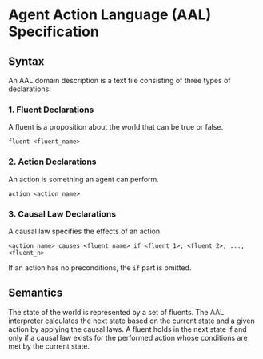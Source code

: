 # Agent Action Language (AAL) Specification

## Syntax

An AAL domain description is a text file consisting of three types of declarations:

### 1. Fluent Declarations
A fluent is a proposition about the world that can be true or false.
```
fluent <fluent_name>
```

### 2. Action Declarations
An action is something an agent can perform.
```
action <action_name>
```

### 3. Causal Law Declarations
A causal law specifies the effects of an action.
```
<action_name> causes <fluent_name> if <fluent_1>, <fluent_2>, ..., <fluent_n>
```
If an action has no preconditions, the `if` part is omitted.

## Semantics

The state of the world is represented by a set of fluents. The AAL interpreter calculates the next state based on the current state and a given action by applying the causal laws. A fluent holds in the next state if and only if a causal law exists for the performed action whose conditions are met by the current state.

